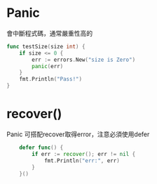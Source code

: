 # Panic
會中斷程式碼，通常嚴重性高的

```go
func testSize(size int) {
	if size <= 0 {
		err := errors.New("size is Zero")
		panic(err)
	}
	fmt.Println("Pass!")
}
```
# recover()
Panic 可搭配recover取得error，注意必須使用defer
```go
	defer func() {
		if err := recover(); err != nil {
			fmt.Println("err:", err)
		}
	}()
```

